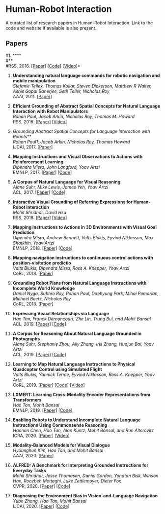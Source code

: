 # Human-Robot Interaction

A curated list of research papers in Human-Robot Interaction. Link to the code and website if available is also present.

## Papers

#1. **** <br>
#** <br>
#RSS, 2016. [[Paper]]() [[Code]]() [[Video]]()>

1. **Understanding natural language commands for robotic navigation and mobile manipulation** <br>
*Stefanie Tellex, Thomas Kollar, Steven Dickerson, Matthew R Walter, Ashis Gopal Banerjee, Seth Teller, Nicholas Roy* <br>
AAAI, 2011. [[Paper]](https://www.aaai.org/ocs/index.php/AAAI/AAAI11/paper/download/3623/4113)

1. **Efficient Grounding of Abstract Spatial Concepts for Natural Language Interaction with Robot Manipulators** <br>
*Rohan Paul, Jacob Arkin, Nicholas Roy, Thomas M. Howard* <br>
RSS, 2016. [[Paper]](https://core.ac.uk/download/pdf/159108268.pdf) [[Video]](https://www.youtube.com/watch?v=niDFJOVpuzc)

1. *Grounding Abstract Spatial Concepts for Language Interaction with Robots*** <br>
*Rohan Paul1, Jacob Arkin, Nicholas Roy, Thomas Howard* <br>
IJCAI, 2017. [[Paper]](https://www.ijcai.org/Proceedings/2017/0696.pdf)

1. **Mapping Instructions and Visual Observations to Actions with Reinforcement Learning** <br>
*Dipendra Misra, John Langford, Yoav Artzi* <br>
EMNLP, 2017. [[Paper]](https://www.aclweb.org/anthology/D17-1106.pdf) [[Code]](https://github.com/lil-lab/blocks)

1. **A Corpus of Natural Language for Visual Reasoning** <br>
*Alane Suhr, Mike Lewis, James Yeh, Yoav Artzi* <br>
ACL, 2017. [[Paper]](https://www.aclweb.org/anthology/P17-2034/) [[Code]](http://lil.nlp.cornell.edu/nlvr/index.html)

1. **Interactive Visual Grounding of Referring Expressions for Human-Robot Interaction** <br>
*Mohit Shridhar, David Hsu* <br>
RSS, 2018. [[Paper]](https://arxiv.org/abs/1806.03831) [[Video]](https://drive.google.com/file/d/15AttCp-KCDEt8Ys5TfqXowsElm9GqAkH/view) 

1. **Mapping Instructions to Actions in 3D Environments with Visual Goal Prediction** <br>
*Dipendra Misra, Andrew Bennett, Valts Blukis, Eyvind Niklasson, Max Shatkhin, Yoav Artzi* <br>
EMNLP, 2018. [[Paper]](https://arxiv.org/pdf/1809.00786.pdf) [[Code]](https://github.com/lil-lab/ciff)

1. **Mapping navigation instructions to continuous control actions with position-visitation predictio** <br>
*Valts Blukis, Dipendra Misra, Ross A. Knepper, Yoav Artzi* <br>
CoRL, 2018. [[Paper]](https://arxiv.org/abs/1811.04179)

1. **Grounding Robot Plans from Natural Language Instructions with Incomplete World Knowledge** <br>
*Daniel Nyga, Subhro Roy, Rohan Paul, Daehyung Park, Mihai Pomarlan,
Michael Beetz, Nicholas Roy* <br>
CoRL, 2018. [[Paper]](http://proceedings.mlr.press/v87/nyga18a/nyga18a.pdf)

1. **Expressing Visual Relationships via Language** <br>
*Hao Tan, Franck Dernoncourt, Zhe Lin, Trung Bui, and Mohit Bansal* <br>
ACL, 2019. [[Paper]](https://arxiv.org/abs/1906.07689) [[Code]](https://github.com/airsplay/VisualRelationships)

1. **A Corpus for Reasoning About Natural Language Grounded in Photographs** <br>
*Alane Suhr, Stephanie Zhou, Ally Zhang, Iris Zhang, Huajun Bai, Yoav Artzi* <br>
ACL, 2019. [[Paper]](https://arxiv.org/abs/1811.00491) [[Code]](http://lil.nlp.cornell.edu/nlvr/)

1. **Learning to Map Natural Language Instructions to Physical Quadcopter Control using Simulated Flight** <br>
*Valts Blukis, Yannick Terme, Eyvind Niklasson, Ross A. Knepper, Yoav Artzi* <br>
CoRL, 2019. [[Paper]](https://arxiv.org/abs/1910.09664) [[Code]](https://github.com/lil-lab/drif) [[Video]](https://www.youtube.com/watch?v=O7G0HYGqU4w)

1. **LXMERT: Learning Cross-Modality Encoder Representations from Transformers** <br>
*Hao Tan, Mohit Bansal* <br>
EMNLP, 2019. [[Paper]](https://arxiv.org/abs/1908.07490) [[Code]](https://github.com/airsplay/lxmert)

1. **Enabling Robots to Understand Incomplete Natural Language Instructions Using Commonsense Reasoning** <br>
*Haonan Chen, Hao Tan, Alan Kuntz, Mohit Bansal, and Ron Alterovitz* <br>
ICRA, 2020. [[Paper]](https://arxiv.org/abs/1904.12907) [[Video]](https://www.youtube.com/watch?v=W5wYFd7aJP0)

1. **Modality-Balanced Models for Visual Dialogue** <br>
*Hyounghun Kim, Hao Tan, and Mohit Bansal* <br>
AAAI, 2020. [[Paper]](https://arxiv.org/abs/2001.06354)

1. **ALFRED: A Benchmark for Interpreting Grounded Instructions for Everyday Tasks** <br>
*Mohit Shridhar, Jesse Thomason, Daniel Gordon, Yonatan Bisk, Winson Han, Roozbeh Mottaghi, Luke Zettlemoyer, Dieter Fox* <br>
CVPR, 2020. [[Paper]](https://arxiv.org/abs/1912.01734) [[Code]](https://github.com/askforalfred/alfred) 

1. **Diagnosing the Environment Bias in Vision-and-Language Navigation** <br>
*Yubo Zhang, Hao Tan, Mohit Bansal* <br>
IJCAI, 2020. [[Paper]](https://arxiv.org/abs/2005.03086) [[Code]](https://github.com/zhangybzbo/EnvBiasVLN)
